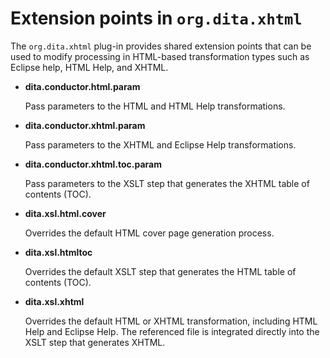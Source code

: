 # Extension points in `org.dita.xhtml`

The `org.dita.xhtml` plug-in provides shared extension points that can be used to modify processing in HTML-based transformation types such as Eclipse help, HTML Help, and XHTML. 

-   **__dita.conductor.html.param__**

    Pass parameters to the HTML and HTML Help transformations.

-   **__dita.conductor.xhtml.param__**

    Pass parameters to the XHTML and Eclipse Help transformations.

-   **__dita.conductor.xhtml.toc.param__**

    Pass parameters to the XSLT step that generates the XHTML table of contents \(TOC\).

-   **__dita.xsl.html.cover__**

    Overrides the default HTML cover page generation process.

-   **__dita.xsl.htmltoc__**

    Overrides the default XSLT step that generates the HTML table of contents \(TOC\).

-   **__dita.xsl.xhtml__**

    Overrides the default HTML or XHTML transformation, including HTML Help and Eclipse Help. The referenced file is integrated directly into the XSLT step that generates XHTML.


